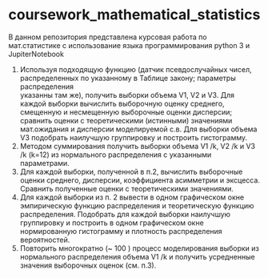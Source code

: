 # coursework_mathematical_statistics
В данном репозитория представлена курсовая работа по мат.статистике с использование языка программирования python 3 и JupiterNotebook

1. Используя подходящую функцию (датчик псевдослучайных чисел, 
распределенных по указанному в Таблице закону; параметры распределения  
указанны там же),  получить выборки объема V1,  V2  и V3. Для каждой 
выборки вычислить выборочную оценку среднего, смещенную и 
несмещенную выборочные оценки дисперсии; сравнить оценки с 
теоретическими (истинными) значениями мат.ожидания и дисперсии 
моделируемой с.в.   Для выборки объема V3 подобрать наилучшую 
группировку и построить гистограмму.
2. Методом суммирования получить выборки объема V1 /k, V2 /k и V3 /k 
(k=12) из нормального распределения с указанными параметрами. 
3. Для каждой выборки, полученной в п.2, вычислить выборочные 
оценки среднего, дисперсии, коэффициента асимметрии и эксцесса. 
Сравнить полученные оценки с теоретическими значениями. 
4. Для каждой выборки из п. 2 вывести в одном графическом окне 
эмпирическую функцию распределения и теоретическую функцию 
распределения. Подобрать для каждой выборки наилучшую группировку и 
построить в одном графическом окне нормированную гистограмму и 
плотность распределения вероятностей.
5. Повторить  многократно (~ 100 ) процесс моделирования выборки из 
нормального распределения объема V1 /k  и получить усредненные значения 
выборочных оценок (см. п.3). 
